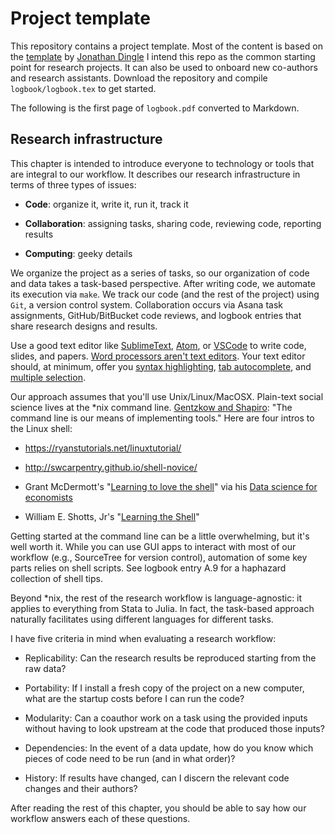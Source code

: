 
# Project template

This repository contains a project template. Most of the content is 
based on the [template](https://github.com/jrm87/projecttemplate) by [Jonathan Dingle](http://www.jdingel.com/)
I intend this repo as the common starting point for research projects.
It can also be used to onboard new co-authors and research assistants.
Download the repository and compile `logbook/logbook.tex` to get started.

The following is the first page of `logbook.pdf` converted to Markdown.

## Research infrastructure
This chapter is intended to introduce everyone to technology or tools
that are integral to our workflow. It describes our research
infrastructure in terms of three types of issues:

-   **Code**: organize it, write it, run it, track it

-   **Collaboration**: assigning tasks, sharing code, reviewing code,
    reporting results

-   **Computing**: geeky details

We organize the project as a series of tasks, so our organization of
code and data takes a task-based perspective. After writing code, we
automate its execution via `make`. We track our code (and the rest of
the project) using `Git`, a version control system. Collaboration occurs
via Asana task assignments, GitHub/BitBucket code reviews, and logbook
entries that share research designs and results.

Use a good text editor like [SublimeText](https://www.sublimetext.com/),
[Atom](https://atom.io/), or [VSCode](https://code.visualstudio.com/) to
write code, slides, and papers. [Word processors aren't text
editors](http://plain-text.co/write-and-edit.html). Your text editor
should, at minimum, offer you [syntax
highlighting](https://en.wikipedia.org/wiki/Syntax_highlighting), [tab
autocomplete](https://en.wikipedia.org/wiki/Command-line_completion),
and [multiple selection](https://www.sublimetext.com/).

Our approach assumes that you'll use Unix/Linux/MacOSX. Plain-text
social science lives at the \*nix command line. [Gentzkow and
Shapiro](https://github.com/gslab-econ/ra-manual/wiki/Getting-Started):
"The command line is our means of implementing tools." Here are four
intros to the Linux shell:

-   <https://ryanstutorials.net/linuxtutorial/>

-   <http://swcarpentry.github.io/shell-novice/>

-   Grant McDermott's "[Learning to love the
    shell](https://raw.githack.com/uo-ec607/lectures/master/03-shell/03-shell.html#1)"
    via his [Data science for
    economists](https://github.com/uo-ec607/lectures)

-   William E. Shotts, Jr's "[Learning the
    Shell](http://linuxcommand.org/lc3_learning_the_shell.php)"

Getting started at the command line can be a little overwhelming, but
it's well worth it. While you can use GUI apps to interact with most of
our workflow (e.g., SourceTree for version control), automation of some
key parts relies on shell scripts. See logbook entry A.9 for a haphazard
collection of shell tips.

Beyond \*nix, the rest of the research workflow is language-agnostic: it
applies to everything from Stata to Julia. In fact, the task-based
approach naturally facilitates using different languages for different
tasks.

I have five criteria in mind when evaluating a research workflow:

-   Replicability: Can the research results be reproduced starting from
    the raw data?

-   Portability: If I install a fresh copy of the project on a new
    computer, what are the startup costs before I can run the code?

-   Modularity: Can a coauthor work on a task using the provided inputs
    without having to look upstream at the code that produced those
    inputs?

-   Dependencies: In the event of a data update, how do you know which
    pieces of code need to be run (and in what order)?

-   History: If results have changed, can I discern the relevant code
    changes and their authors?

After reading the rest of this chapter, you should be able to say how
our workflow answers each of these questions.
